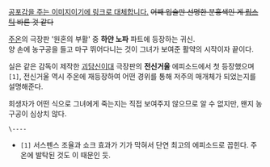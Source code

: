 [공포감을 주는 이미지이기에 링크로
대체합니다.](http://imgmovie.naver.com/mdi/mi/0531/53159_S18_120415.jpg) <del>어째
입술만 선명한 분홍색인 게 [립스틱](%EB%A6%BD%EC%8A%A4%ED%8B%B1.md) 바른 것 같다</del>

[주온](%EC%A3%BC%EC%98%A8.md)의 극장판 '원혼의 부활' 중 **하얀 노파** 파트에 등장하는 귀신.  
양 손에 농구공을 들고 마구 뛰어다니는 것이 그녀가 보여준 활약의 시작이자 끝이다.

실은 같은 감독이 제작한 [괴담신이대](%EA%B4%B4%EB%8B%B4%EC%8B%A0%EC%9D%B4%EB%8C%80.md)
극장판의 **전신거울** 에피소드에서 첫 등장했으며`[1]`, 전신거울 역시 주온에 재등장하여 어떤 경위를 통해 저주의 매개체가 되었는지를
설명해준다.

희생자가 어떤 식으로 그녀에게 죽는지는 직접 보여주지 않으므로 알 수 없지만, 왠지 농구공이 심상치 않다.

`\----`

  * `[1]` 서스펜스 조율과 쇼크 효과가 기가 막혀서 단연 최고의 에피소드로 꼽힌다. 주온에 발탁된 것도 이 때문인 듯.

